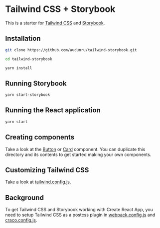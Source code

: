 # Tailwind CSS + Storybook

This is a starter for [Tailwind CSS](https://tailwindcss.com/) and [Storybook](https://storybook.js.org/).

## Installation

```bash
git clone https://github.com/audunru/tailwind-storybook.git

cd tailwind-storybook

yarn install
```

## Running Storybook

```bash
yarn start-storybook
```

## Running the React application

```bash
yarn start
```

## Creating components

Take a look at the [Button](src/components/Button) or [Card](src/components/Card) component. You can duplicate this directory and its contents to get started making your own components.

## Customizing Tailwind CSS

Take a look at [tailwind.config.js](tailwind.config.js).

## Background

To get Tailwind CSS and Storybook working with Create React App, you need to setup Tailwind CSS as a postcss plugin in [webpack.config.js](.storybook/webpack.config.js) and [craco.config.js](craco.config.js).
